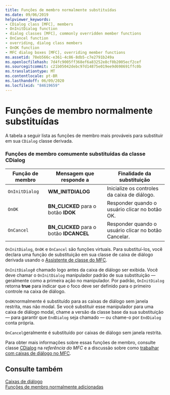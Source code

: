 ```yaml
---
title: Funções de membro normalmente substituídas
ms.date: 09/06/2019
helpviewer_keywords:
- CDialog class [MFC], members
- OnInitDialog function
- dialog classes [MFC], commonly overridden member functions
- OnCancel function
- overriding, dialog class members
- OnOK function
- MFC dialog boxes [MFC], overriding member functions
ms.assetid: 78eb566c-e361-4c86-8db5-c7e2791b249a
ms.openlocfilehash: 7d4fc9005ff368ef6a83252e8cf0b2005ecf2cef
ms.sourcegitcommit: c21b05042debc97d14875e019ee9d698691ffc0b
ms.translationtype: MT
ms.contentlocale: pt-BR
ms.lasthandoff: 06/09/2020
ms.locfileid: "84619659"
---
```

# <a name="commonly-overridden-member-functions"></a>Funções de membro normalmente substituídas

A tabela a seguir lista as funções de membro mais prováveis para substituir em sua `CDialog` classe derivada.

### <a name="commonly-overridden-member-functions-of-class-cdialog"></a>Funções de membro comumente substituídas da classe CDialog

|Função de membro|Mensagem que responde a|Finalidade da substituição|
|---------------------|----------------------------|-----------------------------|
|`OnInitDialog`|**WM_INITDIALOG**|Inicialize os controles da caixa de diálogo.|
|`OnOK`|**BN_CLICKED** para o botão **IDOK**|Responder quando o usuário clicar no botão OK.|
|`OnCancel`|**BN_CLICKED** para o botão **IDCANCEL**|Responder quando o usuário clicar no botão Cancelar.|

`OnInitDialog`, `OnOK` e `OnCancel` são funções virtuais. Para substituí-los, você declara uma função de substituição em sua classe de caixa de diálogo derivada usando o [Assistente de classe do MFC](reference/mfc-class-wizard.md).

`OnInitDialog`é chamado logo antes da caixa de diálogo ser exibida. Você deve chamar o `OnInitDialog` manipulador padrão de sua substituição — geralmente como a primeira ação no manipulador. Por padrão, `OnInitDialog` retorna **true** para indicar que o foco deve ser definido para o primeiro controle na caixa de diálogo.

`OnOK`normalmente é substituído para as caixas de diálogo sem janela restrita, mas não modal. Se você substituir esse manipulador para uma caixa de diálogo modal, chame a versão da classe base da sua substituição — para garantir que `EndDialog` seja chamado — ou chame-o por `EndDialog` conta própria.

`OnCancel`geralmente é substituído por caixas de diálogo sem janela restrita.

Para obter mais informações sobre essas funções de membro, consulte classe [CDialog](reference/cdialog-class.md) na *referência do MFC* e a discussão sobre como [trabalhar com caixas de diálogo no MFC](life-cycle-of-a-dialog-box.md).

## <a name="see-also"></a>Consulte também

[Caixas de diálogo](dialog-boxes.md)<br/>
[Funções de membro normalmente adicionadas](commonly-added-member-functions.md)

